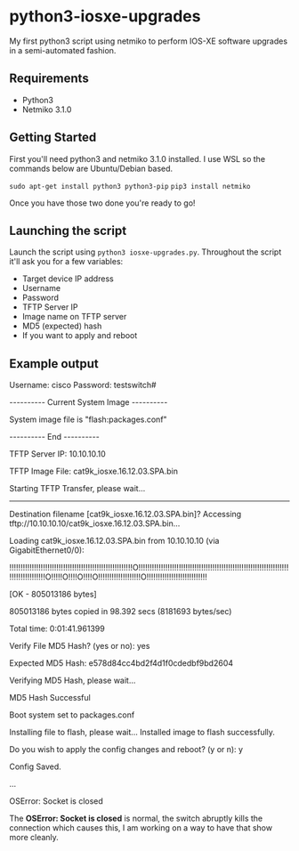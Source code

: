 
# python3-iosxe-upgrades
My first python3 script using netmiko to perform IOS-XE software upgrades in a semi-automated fashion.

## Requirements
* Python3
* Netmiko 3.1.0

## Getting Started
First you'll need python3 and netmiko 3.1.0 installed. I use WSL so the commands below are Ubuntu/Debian based.

`sudo apt-get install python3 python3-pip`
`pip3 install netmiko`

Once you have those two done you're ready to go!

## Launching the script
Launch the script  using `python3 iosxe-upgrades.py`. Throughout the script it'll ask you for a few variables:
* Target device IP address
* Username
* Password
* TFTP Server IP
* Image name on TFTP server
* MD5 (expected) hash
* If you want to apply and reboot

## Example output
Username: cisco
Password:
testswitch#


---------- Current System Image ----------

System image file is "flash:packages.conf"

---------- End ----------


TFTP Server IP: 10.10.10.10

TFTP Image File: cat9k_iosxe.16.12.03.SPA.bin

Starting TFTP Transfer, please wait...


----------
Destination filename [cat9k_iosxe.16.12.03.SPA.bin]? Accessing tftp://10.10.10.10/cat9k_iosxe.16.12.03.SPA.bin...

Loading cat9k_iosxe.16.12.03.SPA.bin from 10.10.10.10 (via GigabitEthernet0/0): 

!!!!!!!!!!!!!!!!!!!!!!!!!!!!!!!!!!!!!!!!!!!!!!!!!!!!!!!O!!!!!!!!!!!!!!!!!!!!!!!!!!!!!!!!!!!!!!!!!!!!!!!!!!!!!!!!!!!!!!!!!!!!!!!!!!!!!!!!!!!O!!!!!O!!!!O!!!!O!!!!!!!!!!!!!!!!!!!O!!!!!!!!!!!!!!!!!!!!!!!!!!!

[OK - 805013186 bytes]

805013186 bytes copied in 98.392 secs (8181693 bytes/sec)



Total time: 0:01:41.961399


Verify File MD5 Hash? (yes or no): yes

Expected MD5 Hash: e578d84cc4bd2f4d1f0cdedbf9bd2604

Verifying MD5 Hash, please wait...

MD5 Hash Successful


Boot system set to packages.conf


Installing file to flash, please wait...
Installed image to flash successfully.



Do you wish to apply the config changes and reboot? (y or n): y

Config Saved.

...

OSError: Socket is closed

The **OSError: Socket is closed** is normal, the switch abruptly kills the connection which causes this, I am working on a way to have that show more cleanly.
